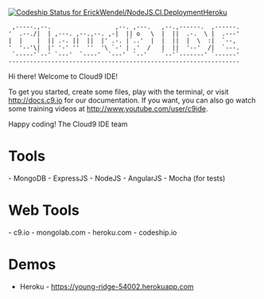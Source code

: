 [ ![Codeship Status for ErickWendel/NodeJS.CI.DeploymentHeroku](https://codeship.com/projects/98670e60-ad26-0133-7390-42dfb775ebd5/status?branch=master)](https://codeship.com/projects/131910)


     ,-----.,--.                  ,--. ,---.   ,--.,------.  ,------.
    '  .--./|  | ,---. ,--.,--. ,-|  || o   \  |  ||  .-.  \ |  .---'
    |  |    |  || .-. ||  ||  |' .-. |`..'  |  |  ||  |  \  :|  `--, 
    '  '--'\|  |' '-' ''  ''  '\ `-' | .'  /   |  ||  '--'  /|  `---.
     `-----'`--' `---'  `----'  `---'  `--'    `--'`-------' `------'
    ----------------------------------------------------------------- 


Hi there! Welcome to Cloud9 IDE!

To get you started, create some files, play with the terminal,
or visit http://docs.c9.io for our documentation.
If you want, you can also go watch some training videos at
http://www.youtube.com/user/c9ide.

Happy coding!
The Cloud9 IDE team
<br />
<h1> Tools </h1>
 - MongoDB
 - ExpressJS
 - NodeJS
 - AngularJS
 - Mocha (for tests)
 
<h1>Web Tools</h1>
 - c9.io 
 - mongolab.com
 - heroku.com
 - codeship.io
 


<h1> Demos </h1>

 - Heroku - https://young-ridge-54002.herokuapp.com
